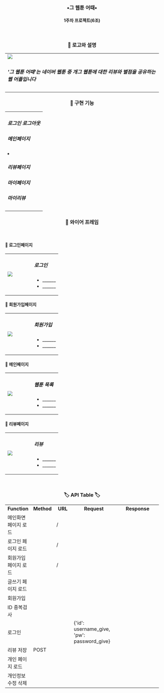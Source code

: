 <h3 align="center"><b>▪그 웹툰 어때▪</b></h3>

<h4 align="center">1주차 프로젝트(6조)</h4>
<br>


<h3 align="center"><b>📎 로고와 설명 </b></h3>

<table>
    <tr>
        <td width="20%" length="20%"><img src="https://user-images.githubusercontent.com/110237141/182097429-1334fcbb-4263-46b9-87d6-548f885e80b1.png" /></td>
    </tr>
    <td>
        <h5> '그 웹툰 어때'는 네이버 웹툰 중 개그 웹툰에 대한 리뷰와 별점을 공유하는 웹 어플입니다 </h5>
    </td>
    
</table>


<h3 align="center"><b>📎 구현 기능 </b></h3>

<table>
    <td>
        <h5> 로그인 로그아웃</h5>
	<h5> 메인페이지</h5>
	 <li></li>  
	<h5> 리뷰페이지</h5>
	<h5> 마이페이지</h5>
	<h5> 마이리뷰</h5>
   </td>
    
</table>




<h3 align="center"><b>📎 와이어 프레임 </b></h3>
<br>
<h4><b>🔎 로그인페이지 </b></h4>

<table width="100%">
    <tr>
        <td width="50%"><img src="https://user-images.githubusercontent.com/110237141/182098738-06b148f7-fc91-40bc-a6b9-7e886da8d314.jpg" /></td>
        <td width="50%">
            <h5>로그인</h5>
            <ul>
                <li>______</li>
                <li>______</li>
            </ul>
        </td>
    </tr>
</table>

<h4><b>🔎 회원가입페이지 </b></h4>

<table width="100%">
    <tr>
        <td width="50%"><img src="https://user-images.githubusercontent.com/110237141/182112578-277e1331-7d71-45c9-8e26-20f08937fd99.png" /></td>
        <td width="50%">
            <h5>회원가입</h5>
            <ul>
                <li>______</li>
                <li>______</li>
            </ul>
        </td>
    </tr>
</table>

<h4><b>🔎 메인페이지 </b></h4>

<table width="100%">
    <tr>
        <td width="50%"><img src=https://user-images.githubusercontent.com/110237141/182099314-e7b13364-3175-4d4b-a69e-d99e98cc23c8.png /></td>
        <td width="50%">
            <h5>웹툰 목록</h5>
            <ul>
                <li>______</li>
                <li>______</li>
            </ul>
        </td>
    </tr>
</table>

<h4><b>🔎 리뷰페이지 </b></h4>

<table width="100%">
    <tr>
        <td width="50%"><img src=https://user-images.githubusercontent.com/110237141/182099511-175c5d77-479f-41b6-8465-397d11f3e5d2.jpg /></td>
        <td width="50%">
            <h5>리뷰</h5>
            <ul>
                <li>______</li>
                <li>______</li>
            </ul>
        </td>
    </tr>
</table>

<br>
<h3 align="center"><b>🏷 API Table 🏷</b></h3>
<table width="100%">
    <tr align="center">
	<td width="12%"><b>Function</b></td>
        <td width="5%"><b>Method</b></td>
        <td width="12%"><b>URL</b></td>
        <td width="30%"><b>Request</b></td>
        <td width="31%"><b>Response</b></td>
    </tr>
    <tr>
        <td width="12%">메인화면 페이지 로드</td>
        <td width="5%"></td>
        <td width="12%">/</td>
        <td width="30%"></td>
        <td width="31%"></td>
    </tr>
    <tr>
        <td width="12%">로그인 페이지 로드</td>
        <td width="5%"></td>
        <td width="12%">/</td>
        <td width="30%"></td>
        <td width="31%"></td>
    </tr>
    <tr>
        <td width="12%">회원가입 페이지 로드</td>
        <td width="5%"></td>
        <td width="12%">/</td>
        <td width="30%"></td>
        <td width="31%"</td>
    </tr>
    <tr>
        <td width="12%">글쓰기 페이지 로드</td>
        <td width="5%"></td>
        <td width="12%"></td>
        <td width="30%"></td>
        <td width="31%"></td>
    </tr>
    <tr>
        <td width="12%">회원가입</td>
        <td width="5%"></td>
        <td width="12%"></td>
        <td width="30%"></td>
        <td width="31%"></td>
    </tr>
    <tr>
        <td width="12%">ID 중복검사</td>
        <td width="5%"></td>
        <td width="12%"></td>
        <td width="30%"></td>
        <td width="31%"></td>
    </tr>
    <tr>
        <td width="12%">로그인</td>
        <td width="5%"></td>
        <td width="12%"></td>
        <td width="30%">{'id': username_give, 'pw': password_give}</td>
        <td width="31%"></td>
    </tr>
    <tr>
        <td width="12%">리뷰 저장</td>
        <td width="5%">POST</td>
        <td width="12%"></td>
        <td width="30%"></td>
        <td width="31%"></td>
    </tr>
    <tr>
        <td width="12%">개인 페이지 로드</td>
        <td width="5%"></td>
        <td width="12%"></td>
        <td width="30%"></td>
        <td width="31%"></td>
    </tr>
    <tr>
        <td width="12%">개인정보 수정 삭제</td>
        <td width="5%"></td>
        <td width="12%"></td>
        <td width="30%"></td>
        <td width="31%"></td>
    </tr>

</table>

<br>
